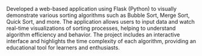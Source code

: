 Developed a web-based application using Flask (Python) to visually demonstrate various sorting algorithms such as Bubble Sort, Merge Sort, Quick Sort, and more. The application allows users to input data and watch real-time visualizations of sorting processes, helping to understand algorithm efficiency and behavior. The project includes an interactive interface and highlights the time complexity of each algorithm, providing an educational tool for learners and enthusiasts.
